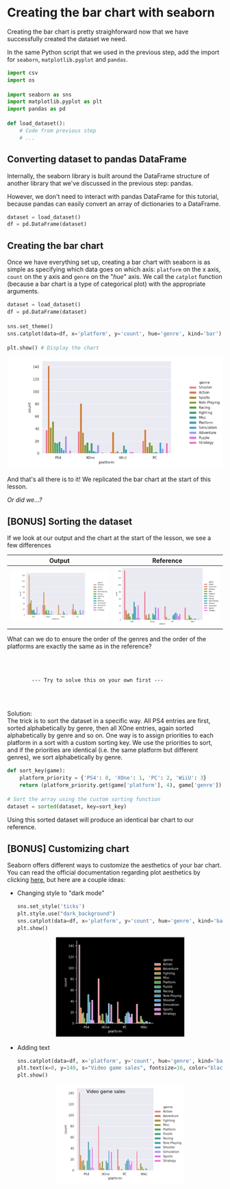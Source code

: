 # Creating the bar chart with seaborn
Creating the bar chart is pretty straighforward now that we have successfully created the dataset we need.

In the same Python script that we used in the previous step, add the import for ``seaborn``, ``matplotlib.pyplot`` and ``pandas``.

```python
import csv
import os

import seaborn as sns
import matplotlib.pyplot as plt
import pandas as pd

def load_dataset():
    # Code from previous step
    # ...
```

## Converting dataset to pandas DataFrame
Internally, the seaborn library is built around the DataFrame structure of another library that we've discussed in the previous step: pandas.

However, we don't need to interact with pandas DataFrame for this tutorial, because pandas can easily convert an array of dictionaries to a DataFrame.

```python
dataset = load_dataset()
df = pd.DataFrame(dataset)
```

## Creating the bar chart
Once we have everything set up, creating a bar chart with seaborn is as simple as specifying which data goes on which axis: ``platform`` on the x axis, ``count`` on the y axis and ``genre`` on the "*hue*" axis. We call the ``catplot`` function (because a bar chart is a type of categorical plot) with the appropriate arguments.
```python
dataset = load_dataset()
df = pd.DataFrame(dataset)

sns.set_theme() 
sns.catplot(data=df, x='platform', y='count', hue='genre', kind='bar')

plt.show() # Display the chart
```
<p align="center"><img src="result1.png" width="700"></p>

And that's all there is to it! We replicated the bar chart at the start of this lesson.

*Or did we...?*

## [BONUS] Sorting the dataset

If we look at our output and the chart at the start of the lesson, we see a few differences


Output             |  Reference
:-------------------------:|:-------------------------:
<img src="result1.png" width=600>  |  <img src="../example.png" width=600>

What can we do to ensure the order of the genres and the order of the platforms are exactly the same as in the reference?

<br><br>

```
        --- Try to solve this on your own first ---
```
<br><br>

Solution:   
The trick is to sort the dataset in a specific way. All PS4 entries are first, sorted alphabetically by genre, then all XOne entries, again sorted alphabetically by genre and so on. One way is to assign priorities to each platform in a sort with a custom sorting key. We use the priorities to sort, and if the priorities are identical (i.e. the same platform but different genres), we sort alphabetically by genre.

```python
def sort_key(game):
    platform_priority = {'PS4': 0, 'XOne': 1, 'PC': 2, 'WiiU': 3}
    return (platform_priority.get(game['platform'], 4), game['genre'])

# Sort the array using the custom sorting function
dataset = sorted(dataset, key=sort_key)
```

Using this sorted dataset will produce an identical bar chart to our reference.


## [BONUS] Customizing chart
Seaborn offers different ways to customize the aesthetics of your bar chart. You can read the official documentation regarding plot aesthetics by clicking [here](https://seaborn.pydata.org/tutorial/aesthetics.html), but here are a couple ideas:

- Changing style to "dark mode"
    ```python
    sns.set_style('ticks')
    plt.style.use("dark_background")
    sns.catplot(data=df, x='platform', y='count', hue='genre', kind='bar')
    plt.show()
    ```
    <p align="center"><img src="result2.png" width=300></p>
- Adding text
    ```python
    sns.catplot(data=df, x='platform', y='count', hue='genre', kind='bar')
    plt.text(x=0, y=140, s="Video game sales", fontsize=16, color="black")
    plt.show()
    ```
    <p align="center"><img src="result3.png" width=300></p>